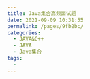 ```yaml
---
title: Java集合高频面试题
date: 2021-09-09 10:31:55
permalink: /pages/9fb2bc/
categories:
  - JAVA&C++
  - JAVA
  - Java集合
tags:
  - 
---
```

